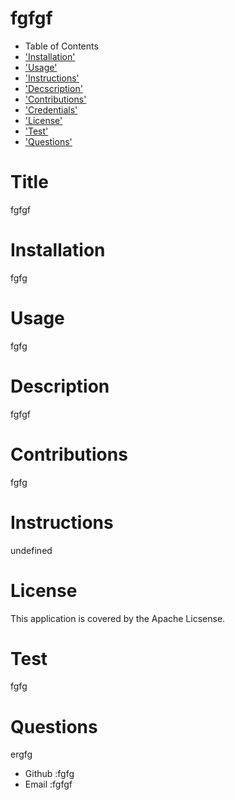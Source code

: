 # fgfgf
* Table of Contents
* ['Installation'](#installation)
* ['Usage'](#usage)
* ['Instructions'](#instructions)
* ['Decscription'](#description)
* ['Contributions'](#contributions)
* ['Credentials'](#credentials)
* ['License'](#license)
* ['Test'](#test)
* ['Questions'](#questions)

        
# Title
fgfgf
# Installation
fgfg
# Usage 
fgfg
# Description
fgfgf
# Contributions
fgfg
# Instructions
undefined
# License


This application is covered by the Apache Licsense.
# Test
fgfg

# Questions
ergfg
* Github :fgfg
* Email :fgfgf